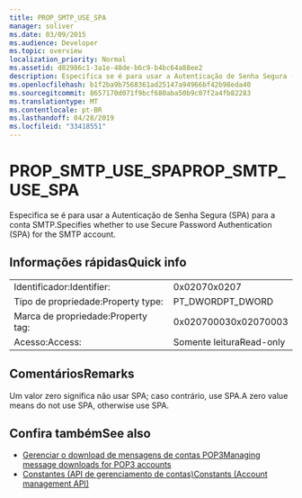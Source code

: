 ```yaml
---
title: PROP_SMTP_USE_SPA
manager: soliver
ms.date: 03/09/2015
ms.audience: Developer
ms.topic: overview
localization_priority: Normal
ms.assetid: d82986c1-3a1e-48de-b6c9-b4bc64a88ee2
description: Especifica se é para usar a Autenticação de Senha Segura (SPA) para a conta SMTP.
ms.openlocfilehash: b1f2ba9b7568361ad25147a94966bf42b98eda40
ms.sourcegitcommit: 8657170d071f9bcf680aba50b9c07f2a4fb82283
ms.translationtype: MT
ms.contentlocale: pt-BR
ms.lasthandoff: 04/28/2019
ms.locfileid: "33418551"
---
```

# <a name="prop_smtp_use_spa"></a><span data-ttu-id="a433b-103">PROP_SMTP_USE_SPA</span><span class="sxs-lookup"><span data-stu-id="a433b-103">PROP_SMTP_USE_SPA</span></span>

<span data-ttu-id="a433b-104">Especifica se é para usar a Autenticação de Senha Segura (SPA) para a conta SMTP.</span><span class="sxs-lookup"><span data-stu-id="a433b-104">Specifies whether to use Secure Password Authentication (SPA) for the SMTP account.</span></span>
  
## <a name="quick-info"></a><span data-ttu-id="a433b-105">Informações rápidas</span><span class="sxs-lookup"><span data-stu-id="a433b-105">Quick info</span></span>

|||
|:-----|:-----|
|<span data-ttu-id="a433b-106">Identificador:</span><span class="sxs-lookup"><span data-stu-id="a433b-106">Identifier:</span></span>  <br/> |<span data-ttu-id="a433b-107">0x0207</span><span class="sxs-lookup"><span data-stu-id="a433b-107">0x0207</span></span>  <br/> |
|<span data-ttu-id="a433b-108">Tipo de propriedade:</span><span class="sxs-lookup"><span data-stu-id="a433b-108">Property type:</span></span>  <br/> |<span data-ttu-id="a433b-109">PT_DWORD</span><span class="sxs-lookup"><span data-stu-id="a433b-109">PT_DWORD</span></span>  <br/> |
|<span data-ttu-id="a433b-110">Marca de propriedade:</span><span class="sxs-lookup"><span data-stu-id="a433b-110">Property tag:</span></span>  <br/> |<span data-ttu-id="a433b-111">0x02070003</span><span class="sxs-lookup"><span data-stu-id="a433b-111">0x02070003</span></span>  <br/> |
|<span data-ttu-id="a433b-112">Acesso:</span><span class="sxs-lookup"><span data-stu-id="a433b-112">Access:</span></span>  <br/> |<span data-ttu-id="a433b-113">Somente leitura</span><span class="sxs-lookup"><span data-stu-id="a433b-113">Read-only</span></span>  <br/> |
   
## <a name="remarks"></a><span data-ttu-id="a433b-114">Comentários</span><span class="sxs-lookup"><span data-stu-id="a433b-114">Remarks</span></span>

<span data-ttu-id="a433b-115">Um valor zero significa não usar SPA; caso contrário, use SPA.</span><span class="sxs-lookup"><span data-stu-id="a433b-115">A zero value means do not use SPA, otherwise use SPA.</span></span>
  
## <a name="see-also"></a><span data-ttu-id="a433b-116">Confira também</span><span class="sxs-lookup"><span data-stu-id="a433b-116">See also</span></span>

- [<span data-ttu-id="a433b-117">Gerenciar o download de mensagens de contas POP3</span><span class="sxs-lookup"><span data-stu-id="a433b-117">Managing message downloads for POP3 accounts</span></span>](managing-message-downloads-for-pop3-accounts.md)
- [<span data-ttu-id="a433b-118">Constantes (API de gerenciamento de contas)</span><span class="sxs-lookup"><span data-stu-id="a433b-118">Constants (Account management API)</span></span>](constants-account-management-api.md)

